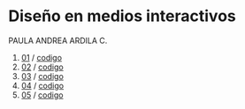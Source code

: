 # Diseño en medios interactivos
PAULA ANDREA ARDILA C.
1. [01](https://ardilacasas.github.io/Paula-Ardila/01/) / 
[codigo](https://github.com/ardilacasas/Paula-Ardila/blob/master/01/sketch.js)
2. [02](https://ardilacasas.github.io/Paula-Ardila/02/) /
[codigo](https://github.com/ardilacasas/Paula-Ardila/blob/master/02/sketch.js)
3. [03](https://ardilacasas.github.io/Paula-Ardila/03/) /
[codigo](https://github.com/ardilacasas/Paula-Ardila/blob/master/03/sketch.js)
4. [04](https://ardilacasas.github.io/Paula-Ardila/04/) /
[codigo](https://github.com/ardilacasas/Paula-Ardila/blob/master/04/sketch.js)
5. [05](https://ardilacasas.github.io/Paula-Ardila/05/) /
[codigo](https://github.com/ardilacasas/Paula-Ardila/blob/master/05/sketch.js)
